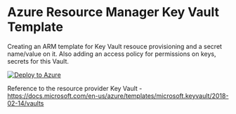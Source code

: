 # Azure Resource Manager Key Vault Template #

Creating an ARM template for Key Vault resouce provisioning and a secret name/value on it. Also adding an access policy for permissions on keys, secrets for this Vault.

[![Deploy to Azure](https://aka.ms/deploytoazurebutton)](https://portal.azure.com/#create/Microsoft.Template/uri/https%3A%2F%2Fraw.githubusercontent.com%2Fermirh%2Fazurewiki%2Fmaster%2Fazure-keyvault-template%2Ftemplate.json)


Reference  to the resource provider Key Vault - https://docs.microsoft.com/en-us/azure/templates/microsoft.keyvault/2018-02-14/vaults
